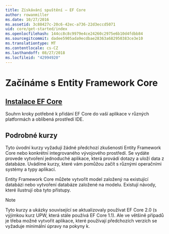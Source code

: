 ```yaml
---
title: Získávání spuštění – EF Core
author: rowanmiller
ms.date: 10/27/2016
ms.assetid: 3c88427c-20c6-42ec-a736-22d3eccd5071
uid: core/get-started/index
ms.openlocfilehash: 144cc8c8c9979e4ce24260c2975e6b10d4fdbb84
ms.sourcegitcommit: dadee5905ada9ecdbae28363a682950383ce3e10
ms.translationtype: MT
ms.contentlocale: cs-CZ
ms.lasthandoff: 08/27/2018
ms.locfileid: "42994920"
---
```

# <a name="getting-started-with-entity-framework-core"></a>Začínáme s Entity Framework Core

## <a name="installing-ef-coreinstallindexmd"></a>[Instalace EF Core](install/index.md)

Souhrn kroky potřebné k přidání EF Core do vaší aplikace v různých platformách a oblíbená prostředí IDE.

## <a name="step-by-step-tutorials"></a>Podrobné kurzy

Tyto úvodní kurzy vyžadují žádné předchozí zkušenosti Entity Framework Core nebo konkrétní integrovaného vývojového prostředí. Se vydáte provede vytvoření jednoduché aplikace, která provádí dotazy a uloží data z databáze. Uvádíme kurzy, které vám pomůžou začít s různými operačními systémy a typy aplikací.

Entity Framework Core můžete vytvořit model založený na existující databázi nebo vytvoření databáze založené na modelu. Existují návody, které ilustrují oba tyto přístupy.

> [!NOTE]  
> Tyto kurzy a ukázky související se aktualizovaly používat EF Core 2.0 (s výjimkou kurz UPW, která stále používá EF Core 1.1). Ale ve většině případů je třeba možné vytvořit aplikace, které používají předchozích verzích se vyžaduje minimální úpravy na pokyny k. 
